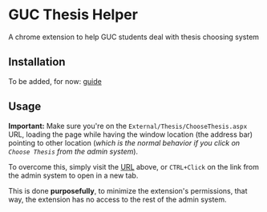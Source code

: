 # GUC Thesis Helper

A chrome extension to help GUC students deal with thesis choosing system

## Installation

To be added, for now: [guide](https://developer.chrome.com/extensions/getstarted)

## Usage

**Important:** Make sure you're on the `External/Thesis/ChooseThesis.aspx` URL, loading the page while having the window location (the address bar) pointing to other location (_which is the normal behavior if you click on `Choose Thesis` from the admin system_).

To overcome this, simply visit the [URL](http://student.guc.edu.eg/External/Thesis/ChooseThesis.aspx) above, or `CTRL+Click` on the link from the admin system to open in a new tab.

This is done **purposefully**, to minimize the extension's permissions, that way, the extension has no access to the rest of the admin system.
